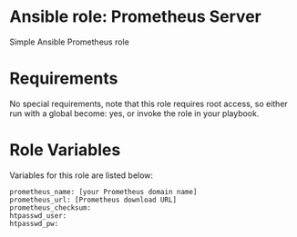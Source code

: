 # Ansible role: Prometheus Server
Simple Ansible Prometheus role

# Requirements
No special requirements, note that this role requires root access, so either run with a global become: yes, or invoke the role in your playbook.

# Role Variables
Variables for this role are listed below:
```
prometheus_name: [your Prometheus domain name]
prometheus_url: [Prometheus download URL]
prometheus_checksum:
htpasswd_user:
htpasswd_pw:
```
